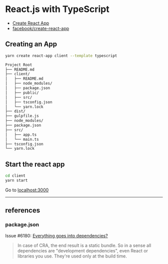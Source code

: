# React.js with TypeScript

- [Create React App](https://create-react-app.dev/)
- [facebook/create-react-app](https://github.com/facebook/create-react-app)

## Creating an App

```bash
yarn create react-app client --template typescript
```

```bash
Project Root
├── README.md
├── client/
│   ├── README.md
│   ├── node_modules/
│   ├── package.json
│   ├── public/
│   ├── src/
│   ├── tsconfig.json
│   └── yarn.lock
├── dist/
├── gulpfile.js
├── node_modules/
├── package.json
├── src/
│   ├── app.ts
│   └── main.ts
├── tsconfig.json
└── yarn.lock
```

## Start the react app

```bash
cd client
yarn start
```

Go to [localhost:3000](http://localhost:3000)

---

## references

### package.json

Issue #6180: [Everything goes into dependencies?](https://github.com/facebook/create-react-app/issues/6180#issuecomment-453640473)

> In case of CRA, the end result is a static bundle. So in a sense all dependencies are "development dependencies", even React or libraries you use. They're used only at the build time.
